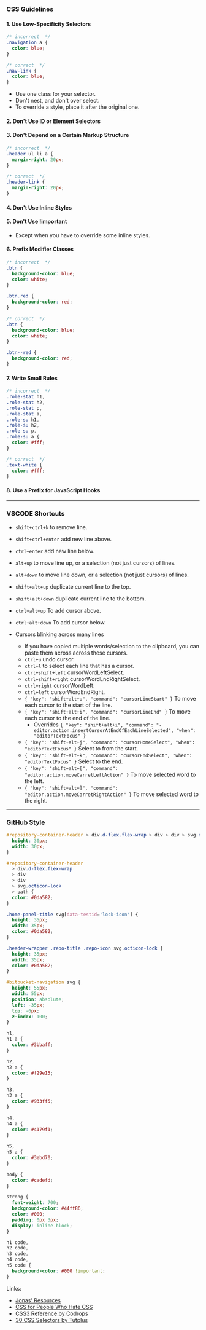### CSS Guidelines

#### 1. Use Low-Specificity Selectors

```css
/* incorrect  */
.navigation a {
  color: blue;
}

/* correct  */
.nav-link {
  color: blue;
}
```

- Use one class for your selector.
- Don't nest, and don't over select.
- To override a style, place it after the original one.

#### 2. Don't Use ID or Element Selectors

#### 3. Don't Depend on a Certain Markup Structure

```css
/* incorrect  */
.header ul li a {
  margin-right: 20px;
}

/* correct  */
.header-link {
  margin-right: 20px;
}
```

#### 4. Don't Use Inline Styles

#### 5. Don't Use !important

- Except when you have to override some inline styles.

#### 6. Prefix Modifier Classes

```css
/* incorrect  */
.btn {
  background-color: blue;
  color: white;
}

.btn.red {
  background-color: red;
}

/* correct  */
.btn {
  background-color: blue;
  color: white;
}

.btn--red {
  background-color: red;
}
```

#### 7. Write Small Rules

```css
/* incorrect  */
.role-stat h1,
.role-stat h2,
.role-stat p,
.role-stat a,
.role-su h1,
.role-su h2,
.role-su p,
.role-su a {
  color: #fff;
}

/* correct  */
.text-white {
  color: #fff;
}
```

#### 8. Use a Prefix for JavaScript Hooks

---

### VSCODE Shortcuts

- `shift+ctrl+k` to remove line.
- `shift+ctrl+enter` add new line above.
- `ctrl+enter` add new line below.
- `alt+up` to move line up, or a selection (not just cursors) of lines.
- `alt+down` to move line down, or a selection (not just cursors) of lines.
- `shift+alt+up` duplicate current line to the top.
- `shift+alt+down` duplicate current line to the bottom.
- `ctrl+alt+up` To add cursor above.
- `ctrl+alt+down` To add cursor below.
- Cursors blinking across many lines

  - If you have copied multiple words/selection to the clipboard, you can paste them across across these cursors.
  - `ctrl+u` undo cursor.
  - `ctrl+l` to select each line that has a cursor.
  - `ctrl+shift+left` cursorWordLeftSelect.
  - `ctrl+shift+right` cursorWordEndRightSelect.
  - `ctrl+right` cursorWordLeft.
  - `ctrl+left` cursorWordEndRight.
  - `{ "key": "shift+alt+u", "command": "cursorLineStart" }` To move each cursor to the start of the line.
  - `{ "key": "shift+alt+i", "command": "cursorLineEnd" }` To move each cursor to the end of the line.
    - Overrides `{ "key": "shift+alt+i", "command": "-editor.action.insertCursorAtEndOfEachLineSelected", "when": "editorTextFocus" }`
  - `{ "key": "shift+alt+j", "command": "cursorHomeSelect", "when": "editorTextFocus" }` Select to from the start.
  - `{ "key": "shift+alt+k", "command": "cursorEndSelect", "when": "editorTextFocus" }` Select to the end.
  - `{ "key": "shift+alt+[", "command": "editor.action.moveCarretLeftAction" }` To move selected word to the left.
  - `{ "key": "shift+alt+]", "command": "editor.action.moveCarretRightAction" }` To move selected word to the right.

---

### GitHub Style

```css
#repository-container-header > div.d-flex.flex-wrap > div > div > svg.octicon-lock {
  height: 30px;
  width: 30px;
}

#repository-container-header
  > div.d-flex.flex-wrap
  > div
  > div
  > svg.octicon-lock
  > path {
  color: #0da582;
}

.home-panel-title svg[data-testid='lock-icon'] {
  height: 35px;
  width: 35px;
  color: #0da582;
}

.header-wrapper .repo-title .repo-icon svg.octicon-lock {
  height: 35px;
  width: 35px;
  color: #0da582;
}

#bitbucket-navigation svg {
  height: 55px;
  width: 55px;
  position: absolute;
  left: -35px;
  top: -6px;
  z-index: 100;
}

h1,
h1 a {
  color: #3bbaff;
}

h2,
h2 a {
  color: #f29e15;
}

h3,
h3 a {
  color: #933ff5;
}

h4,
h4 a {
  color: #4179f1;
}

h5,
h5 a {
  color: #3ebd70;
}

body {
  color: #cadefd;
}

strong {
  font-weight: 700;
  background-color: #44ff86;
  color: #000;
  padding: 0px 3px;
  display: inline-block;
}

h1 code,
h2 code,
h3 code,
h4 code,
h5 code {
  background-color: #000 !important;
}
```

Links:

- [Jonas' Resources](https://codingheroes.io/resources/)
- [CSS for People Who Hate CSS](https://paulcpederson.com/articles/css-for-people-who-hate-css/#dont-depend-on-certain-markup-structure)
- [CSS3 Reference by Codrops](https://tympanus.net/codrops/css_reference/)
- [30 CSS Selectors by Tutplus](https://webdesign.tutsplus.com/the-30-css-selectors-you-must-memorize--net-16048t)
